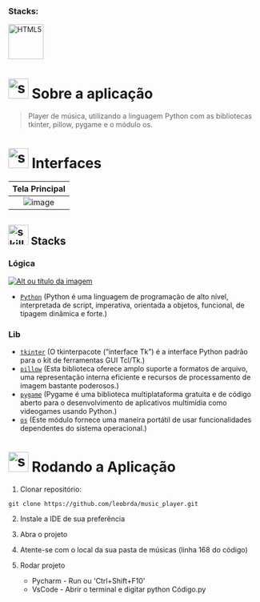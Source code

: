 <!------------------------------------STACKS-->
 
### Stacks:
<p align="left">

  
 <a href="https://developer.mozilla.org/pt-BR/docs/Web/HTML"><img  alt="HTML5"  width="70" height="70" src="https://cdn.jsdelivr.net/gh/devicons/devicon@latest/icons/python/python-original-wordmark.svg"><a/>
   

</p>

<!------------------------------------DESCRIPTION-->
  
  
# <img  alt="skills"  width="40" height="40" src="https://user-images.githubusercontent.com/59892368/148622497-164365e8-f6b0-4f40-bc75-a0ed4da6059b.png">  Sobre a aplicação <!---write here : talk a little about project: what's does, example.  -->
> Player de música, utilizando a linguagem Python com as bibliotecas tkinter, pillow, pygame e o módulo os.

<!------------------------------------LAYOUT -->

# <img  alt="skills"  width="40" height="40" src="https://user-images.githubusercontent.com/59892368/149667468-f228e4e8-c2f0-474d-858d-6b9216f49b2f.png">  Interfaces <!---write here : demonstration of the application layout.  -->




|                             Tela Principal                             |
| :-------------------------------------------------------------------: |
|   ![image](https://github.com/leobrda/music_player/assets/159846392/5b724346-9d76-4f9c-abce-8f8c7ef94cf7) |

<!------------------------------------LIST: STACKS , LIBS & TOOLS-->

## <img  alt="skills"  width="40" height="40" src="https://user-images.githubusercontent.com/59892368/197614534-e12fb94a-b5cf-44ff-8d57-debad7299b0b.png"> Stacks <!---write here: learned concepts; -->

### Lógica 

 <a href="https://www.python.org/"> ![Alt ou título da imagem](https://img.shields.io/badge/-Python-/?logo=Python&logoColor=white&color=informational)<a/>
 * [`Python`](https://www.python.org/) (Python é uma linguagem de programação de alto nível, interpretada de script, imperativa, orientada a objetos, funcional, de tipagem dinâmica e forte.)
   
### Lib
  * [`tkinter`](https://docs.python.org/3/library/tkinter.html) (O tkinterpacote (“interface Tk”) é a interface Python padrão para o kit de ferramentas GUI Tcl/Tk.)
  * [`pillow`](https://pillow.readthedocs.io/en/stable/) (Esta biblioteca oferece amplo suporte a formatos de arquivo, uma representação interna eficiente e recursos de processamento de imagem bastante poderosos.)
  * [`pygame`](https://pypi.org/project/pygame/) (Pygame é uma biblioteca multiplataforma gratuita e de código aberto para o desenvolvimento de aplicativos multimídia como videogames usando Python.)
  * [`os`](https://docs.python.org/3/library/os.html) (Este módulo fornece uma maneira portátil de usar funcionalidades dependentes do sistema operacional.)
 
 
  
  <!------------------------------------RUN APP-->
 
 # <img  alt="skills"  width="40" height="40" src="https://user-images.githubusercontent.com/59892368/142216697-dd93272c-c614-4664-9d63-c4e4dfc3e0f3.gif"> Rodando a Aplicação
 


1. Clonar repositório:

```
git clone https://github.com/leobrda/music_player.git
```

2. Instale a IDE de sua preferência
 
3. Abra o projeto

4. Atente-se com o local da sua pasta de músicas (linha 168 do código)
 
5. Rodar projeto
   * Pycharm - Run ou 'Ctrl+Shift+F10'
   * VsCode - Abrir o terminal e digitar python Código.py








 

  








